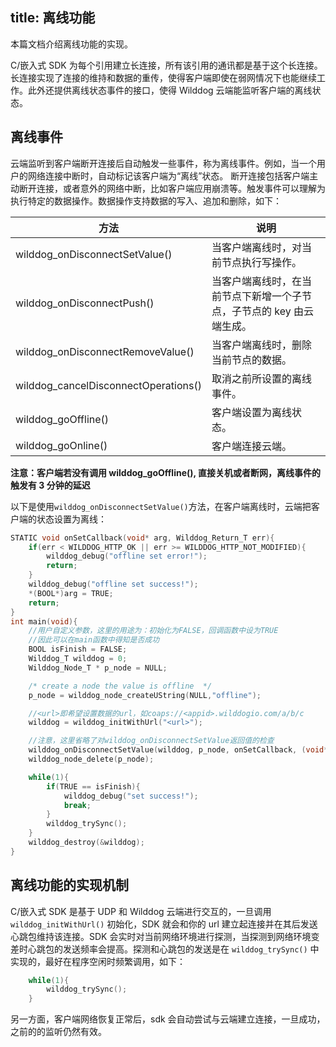 title:  离线功能
---

本篇文档介绍离线功能的实现。

C/嵌入式 SDK 为每个引用建立长连接，所有该引用的通讯都是基于这个长连接。
长连接实现了连接的维持和数据的重传，使得客户端即使在弱网情况下也能继续工作。此外还提供离线状态事件的接口，使得 Wilddog 云端能监听客户端的离线状态。

## 离线事件

云端监听到客户端断开连接后自动触发一些事件，称为离线事件。例如，当一个用户的网络连接中断时，自动标记该客户端为“离线”状态。
断开连接包括客户端主动断开连接，或者意外的网络中断，比如客户端应用崩溃等。触发事件可以理解为执行特定的数据操作。数据操作支持数据的写入、追加和删除，如下：

方法 |  说明 
---- | ------
wilddog_onDisconnectSetValue()  | 当客户端离线时，对当前节点执行写操作。 
wilddog_onDisconnectPush()  | 当客户端离线时，在当前节点下新增一个子节点，子节点的 key 由云端生成。
wilddog_onDisconnectRemoveValue()   | 当客户端离线时，删除当前节点的数据。
wilddog_cancelDisconnectOperations()  | 取消之前所设置的离线事件。
wilddog_goOffline()   | 客户端设置为离线状态。
wilddog_goOnline()  | 客户端连接云端。

**注意：客户端若没有调用 wilddog_goOffline(), 直接关机或者断网，离线事件的触发有 3 分钟的延迟**

以下是使用`wilddog_onDisconnectSetValue()`方法，在客户端离线时，云端把客户端的状态设置为离线：

```c
STATIC void onSetCallback(void* arg, Wilddog_Return_T err){
    if(err < WILDDOG_HTTP_OK || err >= WILDDOG_HTTP_NOT_MODIFIED){
        wilddog_debug("offline set error!");
        return;
    }
    wilddog_debug("offline set success!");
    *(BOOL*)arg = TRUE;
    return;
}
int main(void){
    //用户自定义参数，这里的用途为：初始化为FALSE，回调函数中设为TRUE
    //因此可以在main函数中得知是否成功
    BOOL isFinish = FALSE;
    Wilddog_T wilddog = 0;
    Wilddog_Node_T * p_node = NULL;

    /* create a node the value is offline  */
    p_node = wilddog_node_createUString(NULL,"offline");

    //<url>即希望设置数据的url，如coaps://<appid>.wilddogio.com/a/b/c
    wilddog = wilddog_initWithUrl("<url>");

    //注意，这里省略了对wilddog_onDisconnectSetValue返回值的检查
    wilddog_onDisconnectSetValue(wilddog, p_node, onSetCallback, (void*)&isFinish);
    wilddog_node_delete(p_node);

    while(1){
        if(TRUE == isFinish){
            wilddog_debug("set success!");
            break;
        }
        wilddog_trySync();
    }
    wilddog_destroy(&wilddog);
}
```
## 离线功能的实现机制

C/嵌入式 SDK 是基于 UDP 和 Wilddog 云端进行交互的，一旦调用 `wilddog_initWithUrl()` 初始化，SDK 就会和你的 url 建立起连接并在其后发送心跳包维持该连接。SDK 会实时对当前网络环境进行探测，当探测到网络环境变差时心跳包的发送频率会提高。探测和心跳包的发送是在 `wilddog_trySync()` 中实现的，最好在程序空闲时频繁调用，如下：

``` c
    while(1){
        wilddog_trySync();
    }
```

另一方面，客户端网络恢复正常后，sdk 会自动尝试与云端建立连接，一旦成功，之前的的监听仍然有效。